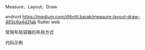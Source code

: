 Measure、Layout、Draw

android https://medium.com/@britt.barak/measure-layout-draw-483c6a4d2fab
flutter 
web

常用布局容器的布局方式

代码示例